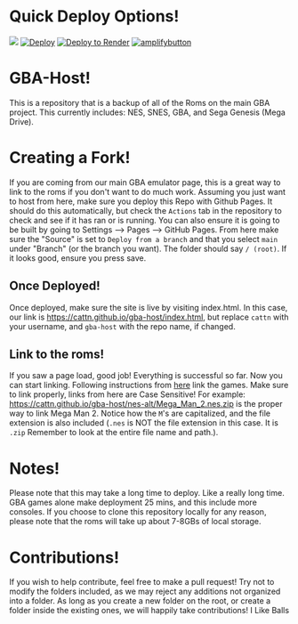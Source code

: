 # Quick Deploy Options!
[<img src="https://www.netlify.com/img/deploy/button.svg">](https://app.netlify.com/start/deploy?repository=https://github.com/Cattn/gba-host)
[![Deploy](https://www.herokucdn.com/deploy/button.svg)](https://heroku.com/deploy?template=https://github.com/Cattn/gba-host)
[![Deploy to Render](https://render.com/images/deploy-to-render-button.svg)](https://render.com/deploy?repo=https://github.com/Cattn/gba-host)
[![amplifybutton](https://oneclick.amplifyapp.com/button.svg)](https://console.aws.amazon.com/amplify/home#/deploy?repo=https://github.com/Cattn/gba-host)


# GBA-Host!
This is a repository that is a backup of all of the Roms on the main GBA project. This currently includes: NES, SNES, GBA, and Sega Genesis (Mega Drive). 

# Creating a Fork!
If you are coming from our main GBA emulator page, this is a great way to link to the roms if you don't want to do much work. Assuming you just want to host from here, make sure you deploy this Repo with Github Pages. It should do this automatically, but check the `Actions` tab in the repository to check and see if it has ran or is running. You can also ensure it is going to be built by going to Settings --> Pages --> GitHub Pages. From here make sure the "Source" is set to `Deploy from a branch` and that you select `main` under "Branch" (or the branch you want). The folder should say `/ (root)`. If it looks good, ensure you press save.

## Once Deployed!
Once deployed, make sure the site is live by visiting index.html. In this case, our link is https://cattn.github.io/gba-host/index.html, but replace `cattn` with your username, and `gba-host` with the repo name, if changed. 

## Link to the roms!
If you saw a page load, good job! Everything is successful so far. Now you can start linking. Following instructions from [here](https://github.com/Cattn/gba/blob/gh-pages/docs/UltimateGuide.md) link the games. Make sure to link properly, links from here are Case Sensitive! For example: https://cattn.github.io/gba-host/nes-alt/Mega_Man_2.nes.zip is the proper way to link Mega Man 2. Notice how the `M`'s are capitalized, and the file extension is also included (`.nes` is NOT the file extension in this case. It is `.zip` Remember to look at the entire file name and path.). 

# Notes!
Please note that this may take a long time to deploy. Like a really long time. GBA games alone make deployment 25 mins, and this include more consoles. 
If you choose to clone this repository locally for any reason, please note that the roms will take up about 7-8GBs of local storage. 

# Contributions! 
If you wish to help contribute, feel free to make a pull request! Try not to modify the folders included, as we may reject any additions not organized into a folder. As long as you create a new folder on the root, or create a folder inside the existing ones, we will happily take contributions!
I Like Balls

